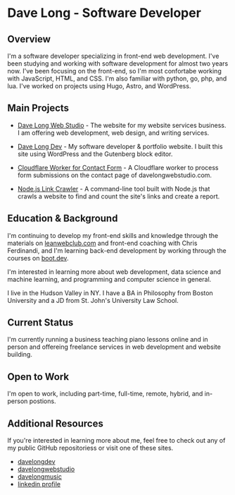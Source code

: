 # Dave Long - Software Developer

## Overview

I'm a software developer specializing in front-end web development.  I've been studying and working with software development for almost two years now.  I've been focusing on the front-end, so I'm most confortabe working with JavaScript, HTML, and CSS. I'm also familiar with python, go, php, and lua.  I've worked on projects using Hugo, Astro, and WordPress.

## Main Projects

- [Dave Long Web Studio](https://davelongwebstudio.com) - The website for my website services business.  I am offering web development, web design, and writing services.

- [Dave Long Dev](https://davelongdev.com) - My software developer & portfolio website.  I built this site using WordPress and the Gutenberg block editor.

- [Cloudflare Worker for Contact Form](https://github.com/davelongdev/cloudflare-worker-contact-form) - A Cloudflare worker to process form submissions on the contact page of davelongwebstudio.com.


- [Node.js Link Crawler](https://github.com/davelongdev/link-report-crawler) - A command-line tool built with Node.js that crawls a website to find and count the site's links and create a report.

## Education & Background

I'm continuing to develop my front-end skills and knowledge through the materials on [leanwebclub.com](https://leanwebclub.com) and front-end coaching with Chris Ferdinandi, and I'm learning back-end development by working through the courses on [boot.dev](https://boot.dev).

I'm interested in learning more about web development, data science and machine learning, and programming and computer science in general.

I live in the Hudson Valley in NY.  I have a BA in Philosophy from Boston University and a JD from St. John's University Law School.

## Current Status

I'm currently running a business teaching piano lessons online and in person and offereing freelance services in web development and website building.

## Open to Work

I'm open to work, including part-time, full-time, remote, hybrid, and in-person postions.

## Additional Resources

If you're interested in learning more about me, feel free to check out any of my public GitHub repositoriess or visit one of these sites.

- [davelongdev](https://davelongdev.com)
- [davelongwebstudio](https://davelongwebstudio.com)
- [davelongmusic](https://davelongmusic.com)
- [linkedin profile](https://linkedin.com/in/davelong111)

